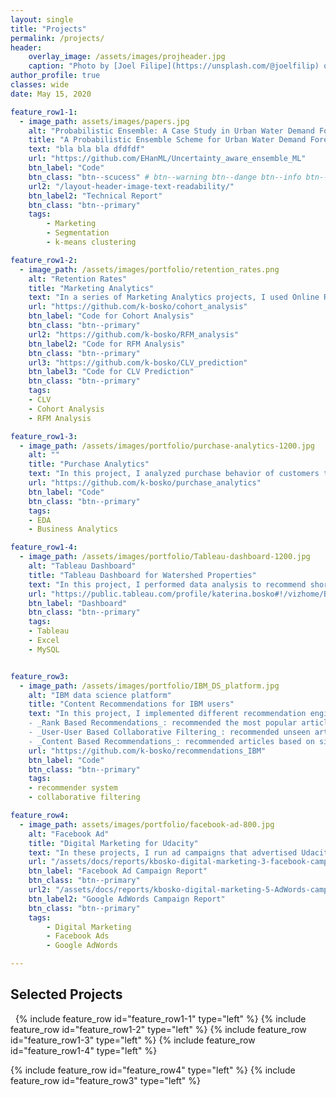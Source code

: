 ```yaml
---
layout: single
title: "Projects"
permalink: /projects/
header:
    overlay_image: /assets/images/projheader.jpg
    caption: "Photo by [Joel Filipe](https://unsplash.com/@joelfilip) on [Unsplash](https://unsplash.com)"
author_profile: true
classes: wide
date: May 15, 2020

feature_row1-1:
  - image_path: assets/images/papers.jpg
    alt: "Probabilistic Ensemble: A Case Study in Urban Water Demand Forecasting"
    title: "A Probabilistic Ensemble Scheme for Urban Water Demand Forecasting"
    text: "bla bla bla dfdfdf"
    url: "https://github.com/EHanML/Uncertainty_aware_ensemble_ML"
    btn_label: "Code"
    btn_class: "btn--scucess" # btn--warning btn--dange btn--info btn--primary
    url2: "/layout-header-image-text-readability/"
    btn_label2: "Technical Report"
    btn_class: "btn--primary"
    tags: 
        - Marketing
        - Segmentation
        - k-means clustering

feature_row1-2:
  - image_path: /assets/images/portfolio/retention_rates.png
    alt: "Retention Rates"
    title: "Marketing Analytics"
    text: "In a series of Marketing Analytics projects, I used Online Retail II dataset to create cohorts based on monthly data, calculated retention rates and visualized them via a heatmap. Then I created RFM (Recency, Frequency, Monetary) segments, calculated RFM Score for each customer and segmented into 3 custom segments 'Top', 'Middle' and 'Low' based on the total RFM Score. Finally, I calculated the revenue-based CLV (Customer Lifetime Value) for each customer."
    url: "https://github.com/k-bosko/cohort_analysis"
    btn_label: "Code for Cohort Analysis"
    btn_class: "btn--primary"
    url2: "https://github.com/k-bosko/RFM_analysis"
    btn_label2: "Code for RFM Analysis"
    btn_class: "btn--primary"
    url3: "https://github.com/k-bosko/CLV_prediction"
    btn_label3: "Code for CLV Prediction"
    btn_class: "btn--primary"
    tags: 
    - CLV
    - Cohort Analysis
    - RFM Analysis

feature_row1-3:
  - image_path: /assets/images/portfolio/purchase-analytics-1200.jpg
    alt: ""
    title: "Purchase Analytics"
    text: "In this project, I analyzed purchase behavior of customers that bought 5 different brands of chocolate bars in a physical FMCG store during 2 years. In total, they made 58,693 transactions, captured through the loyalty cards they used at checkout. Based on the results of customer segmentation, I explored the segments sizes and answered the following business questions: 1. How often do people from different segments visit the store? 2. What brand do customer segments prefer on average? 3. How much revenue each customer segment brings?"
    url: "https://github.com/k-bosko/purchase_analytics"
    btn_label: "Code"
    btn_class: "btn--primary"
    tags: 
    - EDA
    - Business Analytics

feature_row1-4:
  - image_path: /assets/images/portfolio/Tableau-dashboard-1200.jpg
    alt: "Tableau Dashboard"
    title: "Tableau Dashboard for Watershed Properties"
    text: "In this project, I performed data analysis to recommend short-term renting strategy for Watershed, a residential rental properties firm. To do this, I extracted relevant data from a real estate MySQL database, analyzed data in Excel to identify the best opportunities to increase revenue and maximize profits and created a Tableau dashboard to show the results of a sensitivity analysis."
    url: "https://public.tableau.com/profile/katerina.bosko#!/vizhome/Bosko_dashboardforWatershedproperties/FinalDashboard"
    btn_label: "Dashboard"
    btn_class: "btn--primary"
    tags: 
    - Tableau
    - Excel
    - MySQL


feature_row3:
  - image_path: /assets/images/portfolio/IBM_DS_platform.jpg
    alt: "IBM data science platform"
    title: "Content Recommendations for IBM users"
    text: "In this project, I implemented different recommendation engines for users of the IBM Watson Studio platform. <br>
    - _Rank Based Recommendations_: recommended the most popular articles based on the highest user interactions <br>
    - _User-User Based Collaborative Filtering_: recommended unseen articles that were viewed by most similar users <br>
    - _Content Based Recommendations_: recommended articles based on similarity of content <br>"
    url: "https://github.com/k-bosko/recommendations_IBM"
    btn_label: "Code"
    btn_class: "btn--primary"
    tags: 
    - recommender system
    - collaborative filtering

feature_row4:
  - image_path: assets/images/portfolio/facebook-ad-800.jpg
    alt: "Facebook Ad"
    title: "Digital Marketing for Udacity"
    text: "In these projects, I run ad campaigns that advertised Udacity products on Facebook and Google Search. My **Facebook Ad campaign** took place between May 24-May 27, 2020 (3 days) and had a total budget of $100. The objective was to generate leads and collect  new email addresses from prospective Digital Marketing Nanodegree students. The results exceeded expectations - 1056 emails collected with CTR of 1.38%, average CPC $0.07 and final cost of $76.29, saving 24% of the original budget.The **Google AdWords search campaign** advertised free course 'Differential Equations in Action' in India and run for 5 days with budget of $10/day. Campaign did not result into conversions (measured as # of enrollments into the course) but generated 93 clicks with average CTR of 3.46% and average CPC of $0.55."
    url: "/assets/docs/reports/kbosko-digital-marketing-3-facebook-campaign.pdf"
    btn_label: "Facebook Ad Campaign Report"
    btn_class: "btn--primary"
    url2: "/assets/docs/reports/kbosko-digital-marketing-5-AdWords-campaign.pdf"
    btn_label2: "Google AdWords Campaign Report"
    btn_class: "btn--primary"
    tags: 
        - Digital Marketing
        - Facebook Ads
        - Google AdWords

---
```




## Selected Projects


&nbsp;
{% include feature_row id="feature_row1-1" type="left" %}
<a name="Marketing-Analytics"></a> 
{% include feature_row id="feature_row1-2" type="left" %}
<a name="Purchase-Analytics"></a> 
{% include feature_row id="feature_row1-3" type="left" %}
<a name="Tableau-Dashboard"></a> 
{% include feature_row id="feature_row1-4" type="left" %}
<!-- {% include feature_row id="feature_row2" type="left" %} -->
<a name="Digital-Marketing"></a> 
{% include feature_row id="feature_row4" type="left" %}
<a name="Recommender-System"></a> 
{% include feature_row id="feature_row3" type="left" %}
<!-- {% include feature_row id="feature_row5" type="left" %} -->



